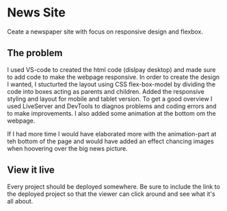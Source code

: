 # News Site

Ceate a newspaper site with focus on responsive design and flexbox.

## The problem

I used VS-code to created the html code (dislpay desktop) and made sure to add code to make the webpage responsive. In order to create the design I wanted, I stucturted the layout using CSS flex-box-model by dividing the code into boxes acting as parents and children. Added the responsive styling and layout for mobile and tablet version. To get a good overview I used LiveServer and DevTools to diagnos problems and coding errors and to make improvements. I also added some animation at the bottom om the webpage. 

If I had more time I would have elaborated more with the animation-part at teh bottom of the page and would have added an effect chancing images when hoovering over the big news picture. 

## View it live
Every project should be deployed somewhere. Be sure to include the link to the deployed project so that the viewer can click around and see what it's all about.
